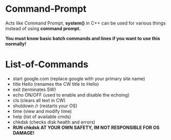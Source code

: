 # Command-Prompt

Acts like Command Prompt, **system()** in C++ can be used for various things instead of using **command prompt.**

**You must know basic batch commands and lines if you want to use this normally!**

# List-of-Commands
- start google.com (replace google with your primary site name)
- title Hello (renames the CW title to Hello)
- exit (terminates SW)
- echo ON/OFF (used to enable and disable the echoing)
- cls (clears all text in CW)
- shutdown /r (restarts your OS)
- time (view and modify time)
- help (list of available cmds)
- chkdsk (checks disk health and errors)
- **RUN chkdsk AT YOUR OWN SAFETY, IM NOT RESPONSIBLE FOR OS DAMAGE!**
